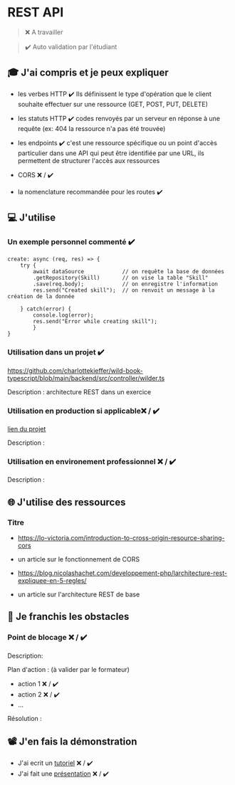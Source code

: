 # REST API

> ❌ A travailler

> ✔️ Auto validation par l'étudiant

## 🎓 J'ai compris et je peux expliquer

- les verbes HTTP  ✔️
    Ils définissent le type d'opération que le client souhaite effectuer sur une ressource (GET, POST, PUT, DELETE)

- les statuts HTTP  ✔️
    codes renvoyés par un serveur en réponse à une requête (ex: 404 la ressource n'a pas été trouvée)

- les endpoints  ✔️
    c'est une ressource spécifique ou un point d'accès particulier dans une API qui peut être identifiée par une URL, ils permettent de structurer l'accès aux ressources 

- CORS ❌ / ✔️

- la nomenclature recommandée pour les routes ✔️
    

## 💻 J'utilise

### Un exemple personnel commenté  ✔️

<!-- exemple de création d'un "skill" dans le cadre d'une architecture REST -->

    create: async (req, res) => {
        try {
            await dataSource            // on requête la base de données
            .getRepository(Skill)       // on vise la table "Skill"
            .save(req.body);            // on enregistre l'information
            res.send("Created skill");  // on renvoit un message à la création de la donnée
            
<!-- le catch existe pour les cas d'erreurs -->

        } catch(error) {
            console.log(error);
            res.send("Error while creating skill");
            }
    }

### Utilisation dans un projet  ✔️

https://github.com/charlottekieffer/wild-book-typescript/blob/main/backend/src/controller/wilder.ts

Description : architecture REST dans un exercice

### Utilisation en production si applicable❌ / ✔️

[lien du projet](...)

Description :

### Utilisation en environement professionnel ❌ / ✔️

Description :

## 🌐 J'utilise des ressources

### Titre

- https://lo-victoria.com/introduction-to-cross-origin-resource-sharing-cors
- un article sur le fonctionnement de CORS

- https://blog.nicolashachet.com/developpement-php/larchitecture-rest-expliquee-en-5-regles/
- un article sur l'architecture REST de base 


## 🚧 Je franchis les obstacles

### Point de blocage ❌ / ✔️

Description:

Plan d'action : (à valider par le formateur)

- action 1 ❌ / ✔️
- action 2 ❌ / ✔️
- ...

Résolution :

## 📽️ J'en fais la démonstration

- J'ai ecrit un [tutoriel](...) ❌ / ✔️
- J'ai fait une [présentation](...) ❌ / ✔️
